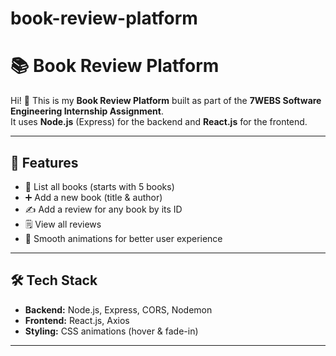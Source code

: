 # book-review-platform
# 📚 Book Review Platform

Hi! 👋 This is my **Book Review Platform** built as part of the **7WEBS Software Engineering Internship Assignment**.  
It uses **Node.js** (Express) for the backend and **React.js** for the frontend.

---

## 🚀 Features

- 📖 List all books (starts with 5 books)
- ➕ Add a new book (title & author)
- ✍️ Add a review for any book by its ID
- 🗒️ View all reviews
- 🎨 Smooth animations for better user experience

---

## 🛠️ Tech Stack

- **Backend:** Node.js, Express, CORS, Nodemon
- **Frontend:** React.js, Axios
- **Styling:** CSS animations (hover & fade-in)

---

